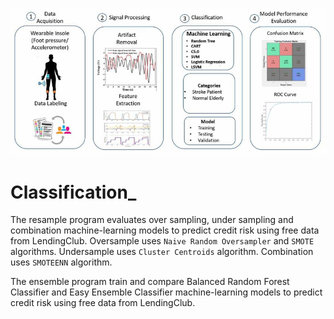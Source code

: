 ![Classification](https://github.com/Tijaw1/Classification_/blob/main/Methodology-of-ML-Classification.jpg)

# Classification_

The resample program evaluates over sampling, under sampling and combination machine-learning models to predict credit risk using free data from LendingClub.
Oversample uses `Naive Random Oversampler` and `SMOTE` algorithms.
Undersample uses `Cluster Centroids` algorithm.
Combination uses `SMOTEENN` algorithm.

The ensemble program train and compare Balanced Random Forest Classifier and Easy Ensemble Classifier machine-learning models to predict credit risk using free data from LendingClub. 
